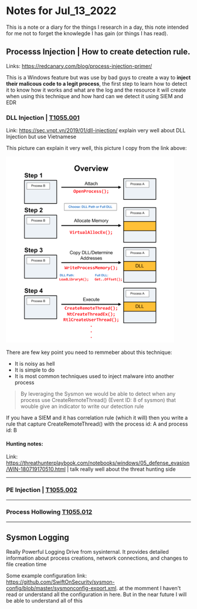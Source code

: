 # Notes for Jul_13_2022

This is a note or a diary for the things I research in a day, this note intended for me not to forget the knowlegde I has gain (or things I has read).

## Processs Injection | How to create detection rule.

Links: <https://redcanary.com/blog/process-injection-primer/>

This is a Windows feature but was use by bad guys to create a way to **inject their malicous code to a legit process**, the first step to learn how to detect it to know how it works and what are the log and the resource it will create when using this technique and how hard can we detect it using SIEM and EDR

### DLL Injection | [T1055.001](https://attack.mitre.org/techniques/T1055/001)

Link: <https://sec.vnpt.vn/2019/01/dll-injection/> explain very well about DLL Injection but use Vietnamese 

This picture can explain it very well, this picture I copy from the link above:

![dll injection](./assets/2022-07-13_08-33.png)

There are few key point you need to remmeber about this technique:

- It is noisy as hell 
- It is simple to do
- It is most common techniques used to inject malware into another process

> By leveraging the Sysmon we would be able to detect when any process use CreateRemoteThread() (Event ID: 8 of sysmon) that wouble give an indicator to write our detection rule

If you have a SIEM and it has correlation rule (which it will) then you write a rule that capture CreateRemoteThread() with the process id: A and process id: B

#### Hunting notes: 

Link: <https://threathunterplaybook.com/notebooks/windows/05_defense_evasion/WIN-180719170510.html> | talk really well about the threat hunting side

---
### PE Injection | [T1055.002](https://attack.mitre.org/techniques/T1055/002)


---
### Process Hollowing [T1055.012](https://attack.mitre.org/techniques/T1055/012)

---
## Sysmon Logging

Really Powerful Logging Drive from sysinternal. It provides detailed information about process creations, network connections, and changes to file creation time

Some example configuration link: <https://github.com/SwiftOnSecurity/sysmon-config/blob/master/sysmonconfig-export.xml>. at the momment I haven't read or understand all the configuration in here. But in the near future I will be able to understand all of this




